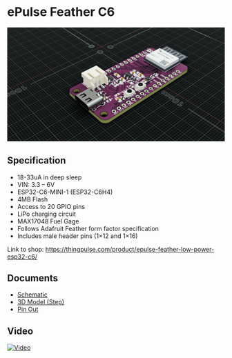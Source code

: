 # ePulse Feather C6

![ePulseFeatherC6](images/ePulseFeatherC6.png)

## Specification
 * 18-33uA in deep sleep
 * VIN: 3.3 – 6V
 * ESP32-C6-MINI-1 (ESP32-C6H4)
 * 4MB Flash
 * Access to 20 GPIO pins
 * LiPo charging circuit
 * MAX17048 Fuel Gage
 * Follows Adafruit Feather form factor specification
 * Includes male header pins (1×12 and 1×16)

Link to shop: https://thingpulse.com/product/epulse-feather-low-power-esp32-c6/

## Documents

* [Schematic](Schematic-ePulse-Feather-C6.pdf)
* [3D Model (Step)](ePulseFeatherC6.step)
* [Pin Out](ePulseFeatherC6-Pinout.pdf)

## Video

[![Video](https://i3.ytimg.com/vi/0Sehszri1o8/hqdefault.jpg)](https://www.youtube.com/watch?v=0Sehszri1o8)
